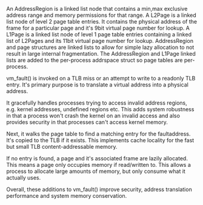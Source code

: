 <!-- SPDX-License-Identifier: zlib-acknowledgement -->
An AddressRegion is a linked list node that contains a min,max exclusive address range and 
memory permissions for that range.
A L2Page is a linked list node of level 2 page table entries.
It contains the physical address of the frame for a particular page and it's 
9bit virtual page number for lookup.
A L1Page is a linked list node of level 1 page table entries containing a linked list 
of L2Pages and its 11bit virtual page number for lookup.
AddressRegion and page structures are linked lists to allow for simple lazy allocation 
to not result in large internal fragmentation.
The AddressRegion and L1Page linked lists are added to the per-process addrspace struct 
so page tables are per-process.

vm_fault() is invoked on a TLB miss or an attempt to write to a readonly TLB entry.
It's primary purpose is to translate a virtual address into a physical address.

It gracefully handles processes trying to access invalid address regions, 
e.g. kernel addresses, undefined regions etc.
This adds system robustness in that a process won't crash the kernel on an invalid access
and also provides security in that processes can't access kernel memory.

Next, it walks the page table to find a matching entry for the faultaddress.
It's copied to the TLB if it exists.
This implements cache locality for the fast but small TLB content-addressable memory.

If no entry is found, a page and it's associated frame are lazily allocated.
This means a page only occupies memory if read/written to.
This allows a process to allocate large amounts of memory, but only consume 
what it actually uses.

Overall, these additions to vm_fault() improve security, address translation performance 
and system memory conservation.
